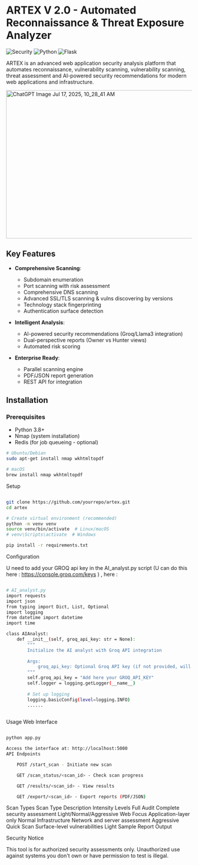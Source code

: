 # ARTEX V 2.0 - Automated Reconnaissance & Threat Exposure Analyzer

![Security](https://img.shields.io/badge/Security-Pentesting-blue)
![Python](https://img.shields.io/badge/Python-3.8%2B-green)
![Flask](https://img.shields.io/badge/Flask-2.3.2-lightgrey)

ARTEX is an advanced web application security analysis platform that automates reconnaissance, vulnerability scanning, vulnerability scanning, threat assessment and AI-powered security recommendations  for modern web applications and infrastructure.

<img width="545" height="402" alt="ChatGPT Image Jul 17, 2025, 10_28_41 AM" src="https://github.com/user-attachments/assets/3357002f-5aa7-41c6-bc7d-090c463a836f" />


## Key Features

- **Comprehensive Scanning**:
  - Subdomain enumeration
  - Port scanning with risk assessment
  - Comprehensive DNS scanning
  - Advanced SSL/TLS scanning & vulns discovering by versions
  - Technology stack fingerprinting
  - Authentication surface detection

- **Intelligent Analysis**:
  - AI-powered security recommendations (Groq/Llama3 integration)
  - Dual-perspective reports (Owner vs Hunter views)
  - Automated risk scoring

- **Enterprise Ready**:
  - Parallel scanning engine
  - PDF/JSON report generation
  - REST API for integration

## Installation

### Prerequisites
- Python 3.8+
- Nmap (system installation)
- Redis (for job queueing - optional)

```bash
# Ubuntu/Debian
sudo apt-get install nmap wkhtmltopdf

# macOS
brew install nmap wkhtmltopdf
```

Setup
```bash

git clone https://github.com/yourrepo/artex.git
cd artex

# Create virtual environment (recommended)
python -m venv venv
source venv/bin/activate  # Linux/macOS
# venv\Scripts\activate  # Windows

pip install -r requirements.txt

```
Configuration

U need to add your GROQ api key in the AI_analyst.py script (U can do this here : https://console.groq.com/keys ) , here :

```bash

# AI_analyst.py
import requests
import json
from typing import Dict, List, Optional
import logging
from datetime import datetime
import time

class AIAnalyst:
    def __init__(self, groq_api_key: str = None):
        """
        Initialize the AI analyst with Groq API integration
        
        Args:
            groq_api_key: Optional Groq API key (if not provided, will use rule-based analysis only)
        """
        self.groq_api_key = "Add here your GROQ_API_KEY"
        self.logger = logging.getLogger(__name__)
        
        # Set up logging
        logging.basicConfig(level=logging.INFO)
        ......
        
```

Usage
Web Interface
```bash

python app.py

Access the interface at: http://localhost:5000
API Endpoints

    POST /start_scan - Initiate new scan

    GET /scan_status/<scan_id> - Check scan progress

    GET /results/<scan_id> - View results

    GET /export/<scan_id> - Export reports (PDF/JSON)
```

Scan Types
Scan Type	Description	Intensity Levels
Full Audit	Complete security assessment	Light/Normal/Aggressive
Web Focus	Application-layer only	Normal
Infrastructure	Network and server assessment	Aggressive
Quick Scan	Surface-level vulnerabilities	Light
Sample Report Output

Security Notice

This tool is for authorized security assessments only. Unauthorized use against systems you don't own or have permission to test is illegal.
